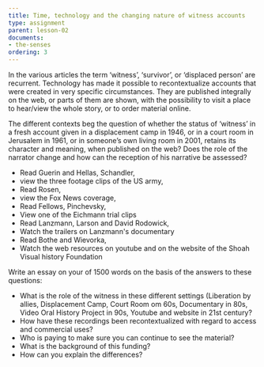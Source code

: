```yaml
---
title: Time, technology and the changing nature of witness accounts  
type: assignment
parent: lesson-02
documents:
- the-senses
ordering: 3
---   
```

In the various articles the term ‘witness’, ‘survivor’, or ‘displaced person’ are recurrent. Technology has made it possible to 
recontextualize accounts that were created in very specific circumstances. They are published integrally on the web, or parts of them 
are shown, with the possibility to visit a place to hear/view the whole story, or to order material online. 
<!-- more --> 
The different contexts beg the question of whether the status of ‘witness’  in a fresh account given in a displacement camp in 1946,
or in a court room in Jerusalem in 1961, or in someone’s  own living room in 2001, retains its character and meaning, when published 
on the web? Does the role of the narrator change and how can the reception of his narrative be assessed? 

- Read Guerin and Hellas, Schandler, 
- view the three footage clips of the US army, 
- Read Rosen, 
- view the Fox News coverage,
- Read Fellows, Pinchevsky, 
- View one of the Eichmann trial clips 
- Read Lanzmann, Larson and David Rodowick,
- Watch the trailers on Lanzmann's documentary 
- Read Bothe and Wievorka,
- Watch the web resources on youtube and on the website of the Shoah Visual history Foundation 

Write an essay on your of 1500 words on the basis of the answers to these questions:
- What is the role of the witness in these different settings (Liberation by allies, Displacement Camp, Court Room om 60s, Documentary 
  in 80s, Video Oral History Project in 90s, Youtube and website in 21st century?
- How have these recordings been recontextualized with regard to access and commercial uses? 
- Who is paying to make sure you can continue to see the material? 
- What is the background of this funding? 
- How can you explain the differences? 
           


